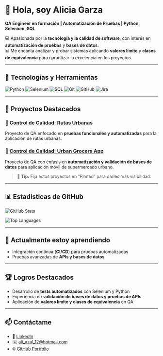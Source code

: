 # 👋 Hola, soy Alicia Garza

**QA Engineer en formación | Automatización de Pruebas | Python, Selenium, SQL**

💻 Apasionada por la **tecnología y la calidad de software**, con interés en **automatización de pruebas** y **bases de datos**.  
📊 Me encanta analizar y probar sistemas aplicando **valores límite** y **clases de equivalencia** para garantizar la excelencia en los proyectos.

---

## 🔧 Tecnologías y Herramientas

![Python](https://img.shields.io/badge/Python-3776AB?style=for-the-badge&logo=python&logoColor=white) 
![Selenium](https://img.shields.io/badge/Selenium-43B02A?style=for-the-badge&logo=selenium&logoColor=white) 
![SQL](https://img.shields.io/badge/SQL-4479A1?style=for-the-badge&logo=MySQL&logoColor=white) 
![Git](https://img.shields.io/badge/Git-F05032?style=for-the-badge&logo=git&logoColor=white) 
![GitHub](https://img.shields.io/badge/GitHub-181717?style=for-the-badge&logo=github&logoColor=white) 
![Jira](https://img.shields.io/badge/Jira-0052CC?style=for-the-badge&logo=jira&logoColor=white)

---

## 📂 Proyectos Destacados

### 🚌 [Control de Calidad: Rutas Urbanas](https://github.com/Alice-252/qa-project-Urban-Routes-es)  
Proyecto de QA enfocado en **pruebas funcionales y automatizadas** para la aplicación de rutas urbanas.

### 🛒 [Control de Calidad: Urban Grocers App](https://github.com/Alice-252/qa-project-Urban-Grocers-app-es)  
Proyecto de QA con énfasis en **automatización y validación de bases de datos** para aplicación móvil de supermercado urbano.

> 🔹 **Tip:** Fija estos proyectos en “Pinned” para darles más visibilidad.

---

## 📊 Estadísticas de GitHub

![GitHub Stats](https://github-readme-stats.vercel.app/api?username=Alice-252&show_icons=true&theme=radical)

![Top Languages](https://github-readme-stats.vercel.app/api/top-langs/?username=Alice-252&layout=compact&theme=radical)

---

## 🌱 Actualmente estoy aprendiendo

- Integración continua (**CI/CD**) para pruebas automatizadas  
- Pruebas avanzadas de **APIs y bases de datos**  

---

## 🏆 Logros Destacados

- Desarrollo de **tests automatizados** con Selenium y Python  
- Experiencia en **validación de bases de datos y pruebas de APIs**  
- Aplicación de **valores límite y clases de equivalencia** en QA  

---

## 📫 Contáctame

- 🔗 [LinkedIn](https://www.linkedin.com/in/alicia-garza-9705a3386)  
- ✉️ ali_azul_12@hotmail.com  
- 🌐 [GitHub Portfolio](https://github.com/Alice-252)

